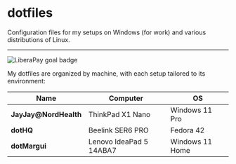 # dotfiles

Configuration files for my setups on Windows (for work) and various distributions of Linux.

---

<img src="https://img.shields.io/liberapay/goal/dotMavriQ.svg?logo=liberapay" alt="LiberaPay goal badge">

My dotfiles are organized by machine, with each setup tailored to its environment:

| Name             | Computer                 | OS               |
|------------------|--------------------------|------------------|
| **JayJay@NordHealth** | ThinkPad X1 Nano          | Windows 11 Pro   |
| **dotHQ**        | Beelink SER6 PRO           | Fedora 42        |
| **dotMargui**    | Lenovo IdeaPad 5 14ABA7    | Windows 11 Home  |
